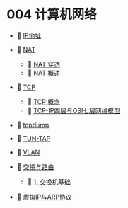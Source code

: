 # 004 计算机网络

* 📄 [IP地址](siyuan://blocks/20230808095940-0ew0tt1)
* 📑 [NAT](siyuan://blocks/20230807134410-mlqcjr1)

  * 📄 [NAT 穿透](siyuan://blocks/20230610172734-dwfr9ma)
  * 📄 [NAT 概述](siyuan://blocks/20230610173616-9pxr76t)
* 📑 [TCP](siyuan://blocks/20230807134440-5s63um4)

  * 📄 [TCP 概念](siyuan://blocks/20230610173638-s8wzs53)
  * 📄 [TCP-IP四层与OSI七层网络模型](siyuan://blocks/20230610173750-5otesmj)
* 📄 [tcpdump](siyuan://blocks/20230610173737-2uedxd3)
* 📄 [TUN-TAP](siyuan://blocks/20230804180103-kbf53ti)
* 📄 [VLAN](siyuan://blocks/20230808125031-rp33uzm)
* 📑 [交换与路由](siyuan://blocks/20230807164233-06rxmem)

  * 📄 [1. 交换机基础](siyuan://blocks/20230807164919-e9va1wg)
* 📄 [虚拟IP与ARP协议](siyuan://blocks/20230922163208-aguw8pa)

‍
